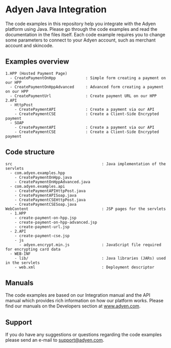 Adyen Java Integration
==============
The code examples in this repository help you integrate with the Adyen platform using Java. Please go through the code examples and read the documentation in the files itself. Each code example requires you to change some parameters to connect to your Adyen account, such as merchant account and skincode.

## Examples overview
```
1.HPP (Hosted Payment Page)
  - CreatePaymentOnHpp             : Simple form creating a payment on our HPP
  - CreatePaymentOnHppAdvanced     : Advanced form creating a payment on our HPP
  - CreatePaymentUrl               : Create payment URL on our HPP
2.API
  - HttpPost
    - CreatePaymentAPI             : Create a payment via our API
    - CreatePaymentCSE             : Create a Client-Side Encrypted payment
  - SOAP
    - CreatePaymentAPI             : Create a payment via our API
    - CreatePaymentCSE             : Create a Client-Side Encrypted payment
```

## Code structure
```
src                                       : Java implementation of the servlets
  - com.adyen.examples.hpp                
    - CreatePaymentOnHpp.java
    - CreatePaymentOnHppAdvanced.java
  - com.adyen.examples.api                
    - CreatePaymentAPIHttpPost.java
    - CreatePaymentAPISoap.java    
    - CreatePaymentCSEHttpPost.java
    - CreatePaymentCSESoap.java
WebContent                                : JSP pages for the servlets
  - 1.HPP
    - create-payment-on-hpp.jsp
    - create-payment-on-hpp-advanced.jsp
    - create-payment-url.jsp
  - 2.API
    - create-payment-cse.jsp
    - js
      - adyen.encrypt.min.js              : JavaScript file required for encrypting card data
  - WEB-INF
    - lib/                                : Java libraries (JARs) used in the servlets
    - web.xml                             : Deployment descriptor
```

## Manuals
The code examples are based on our Integration manual and the API manual which provides rich information on how our platform works. Please find our manuals on the Developers section at www.adyen.com. 

## Support
If you do have any suggestions or questions regarding the code examples please send an e-mail to support@adyen.com.
